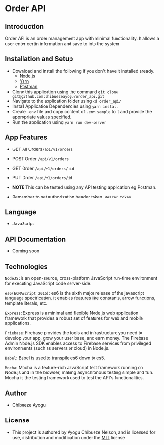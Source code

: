 # Order API
## Introduction
Order API is an order management app with minimal functionality. It allows a user enter certin information and save to into the system

## Installation and Setup
- Download and install the following if you don't have it installed aready.
   - [Node.js](https://nodejs.org/en/)
   - [Yarn](https://classic.yarnpkg.com/en/docs/install/#mac-stable)
   - [Postman](https://www.postman.com/)
- Clone this application using the command `git clone git@github.com:chibuezeayogu/order_api.git`
- Navigate to the application folder using `cd order_api/`
- Install Application Dependencies using `yarn install`
- Create `.env` file and copy content of `.env.sample` to it and provide the appropriate values specified.
- Run the application using `yarn run dev-server`

## App Features
- GET All Orders`/api/v1/orders`
- POST Order `/api/v1/orders`
- GET Order `/api/v1/orders/:id`
- PUT Order `/api/v1/orders/id`

- **NOTE** This can be tested using any API testing application eg Postman.
- Remember to set authorization header token. `Bearer token`

## Language
- JavaScript

## API Documentation
 - Coming soon 

## Technologies

`NodeJS:`is an open-source, cross-platform JavaScript run-time environment for executing JavaScript code server-side.

`es6(ECMAScript 2015)`: es6 is the sixth major release of the javascript language specification. It enables features like constants, arrow functions, template literals, etc.

`Express`: Express is a minimal and flexible Node.js web application framework that provides a robust set of features for web and mobile applications.

`Friebase`: Firebase provides the tools and infrastructure you need to develop your app, grow your user base, and earn money. The Firebase Admin Node.js SDK enables access to Firebase services from privileged environments (such as servers or cloud) in Node.js.

`Babel`: Babel is used to transpile es6 down to es5.

`Mocha`: Mocha is a feature-rich JavaScript test framework running on Node.js and in the browser, making asynchronous testing simple and fun. Mocha is the testing framework used to test the API's functionalities.

## Author
- Chibueze Ayogu

## License
- This project is authored by Ayogu Chibueze Nelson, and is licensed for use, distribution and modification under the [MIT](https://github.com/chibuezeayogu/order_api/blob/main/LICENSE) license
